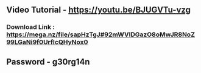 ## Video Tutorial - https://youtu.be/BJUGVTu-vzg

### Download Link : https://mega.nz/file/sapHzTgJ#92mWVIDGazO8oMwJR8NoZ99LGaNi9f0UrfIcQHyNox0

## Password - g30rg14n
